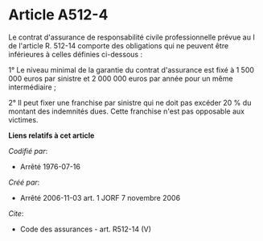 # Article A512-4

Le contrat d'assurance de responsabilité civile professionnelle prévue au I de l'article R. 512-14 comporte des obligations
qui ne peuvent être inférieures à celles définies ci-dessous : 

1° Le niveau minimal de la garantie du contrat d'assurance est fixé à 1 500 000 euros par sinistre et 2 000 000 euros par
année pour un même intermédiaire ; 

2° Il peut fixer une franchise par sinistre qui ne doit pas excéder 20 % du montant des indemnités dues. Cette franchise
n'est pas opposable aux victimes.

**Liens relatifs à cet article**

_Codifié par_:

  - Arrêté 1976-07-16

_Créé par_:

  - Arrêté 2006-11-03 art. 1 JORF 7 novembre 2006

_Cite_:

  - Code des assurances - art. R512-14 (V)
